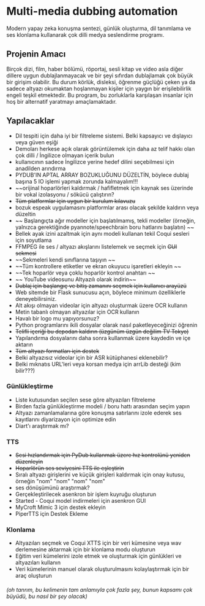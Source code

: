 # Multi-media dubbing automation

Modern yapay zeka konuşma sentezi, günlük oluşturma, dil tanımlama ve ses klonlama kullanarak çok dilli medya  seslendirme programı.

## Projenin Amacı

Birçok dizi, film, haber bölümü, röportaj, sesli kitap ve video asla diğer dillere uygun dublajlanmayacak ve bir şeyi sıfırdan dublajlamak çok büyük bir girişim olabilir. Bu durum körlük, disleksi, öğrenme güçlüğü çeken ya da sadece altyazı okumaktan hoşlanmayan kişiler için yaygın bir erişilebilirlik engeli teşkil etmektedir. Bu program, bu zorluklarla karşılaşan insanlar için hoş bir alternatif yaratmayı amaçlamaktadır.


## Yapılacaklar
- Dil tespiti için daha iyi bir filtreleme sistemi. Belki kapsayıcı ve dışlayıcı veya güven eşiği
- Demoları herkese açık olarak görüntülemek için daha az telif hakkı olan çok dilli / İngilizce olmayan içerik bulun
- kullanıcının sadece İngilizce yerine hedef dilini seçebilmesi için anadilden arındırma
- PYDUB'IN APTAL ARRAY BOZUKLUĞUNU DÜZELTİN, böylece dublaj başına 5 IO işlemi yapmak zorunda kalmayalım!!!
- ~~orijinal hoparlörleri kaldırmak / hafifletmek için kaynak ses üzerinde bir vokal izolasyonu / sökücü çalıştırın?
- ~~Tüm platformlar için uygun bir kurulum kılavuzu~~
- bozuk espeak uygulamasını platformlar arası olacak şekilde kaldırın veya düzeltin
- ~~ Başlangıçta ağır modeller için başlatılmamış, tekli modeller (örneğin, yalnızca gerektiğinde pyannote/speechbrain boru hatlarını başlatın) ~~
- Bellek ayak izini azaltmak için aynı modeli kullanan tekil Coqui sesleri için soyutlama
- FFMPEG ile ses / altyazı akışlarını listelemek ve seçmek için ~~GUI sekmesi~~
- ~~Sekmeleri kendi sınıflarına taşıyın ~~
- ~~Tüm kontrollere etiketler ve ekran okuyucu işaretleri ekleyin ~~
- ~~Tek hoparlör veya çoklu hoparlör kontrol anahtarı ~~
- ~~ YouTube videosunu Altyazılı olarak indirin~~
- ~~Dublaj için başlangıç ve bitiş zamanını seçmek için kullanıcı arayüzü~~
- Web sitemde bir Flask sunucusu açın, böylece minimum özelliklerle deneyebilirsiniz.
- Alt akışı olmayan videolar için altyazı oluşturmak üzere OCR kullanın
- Metin tabanlı olmayan altyazılar için OCR kullanın
- Havalı bir logo mu yapıyorsunuz?
- Python programlarını ikili dosyalar olarak nasıl paketleyeceğinizi öğrenin
- ~~Telifli içeriği bu depodan kaldırın (üzgünüm üzgün değilim TV Tokyo)~~
- Yapılandırma dosyalarını daha sonra kullanmak üzere kaydedin ve içe aktarın
- ~~Tüm altyazı formatları için destek~~
- Belki altyazısız videolar için bir ASR kütüphanesi eklenebilir?
- Belki mıknatıs URL'leri veya korsan medya için arrLib desteği (kim bilir???)

### Günlükleştirme
- Liste kutusundan seçilen sese göre altyazıları filtreleme
- Birden fazla günlükleştirme modeli / boru hattı arasından seçim yapın
- Altyazı zamanlamalarına göre konuşma satırlarını izole ederek ses kayıtlarını diyarizayon için optimize edin
- Diart'ı araştırmak mı?

### TTS

- ~~Sesi hızlandırmak için PyDub kullanmak üzere hız kontrolünü yeniden düzenleyin~~
- ~~Hoparlörün ses seviyesini TTS ile eşleştirin~~
- Sıralı altyazı girişlerini ve küçük girişleri kaldırmak için onay kutusu, örneğin "nom" "nom" "nom" "nom"
- ses dönüşümünü araştırmak?
- Gerçekleştirilecek asenkron bir işlem kuyruğu oluşturun
- Started - Coqui model indirmeleri için asenkron GUI
- MyCroft Mimic 3 için destek ekleyin
- PiperTTS için Destek Ekleme

### Klonlama
- Altyazıları seçmek ve Coqui XTTS için bir veri kümesine veya wav derlemesine aktarmak için bir klonlama modu oluşturun
- Eğitim veri kümelerini izole etmek ve oluşturmak için günlükleri ve altyazıları kullanın
- Veri kümelerinin manuel olarak oluşturulmasını kolaylaştırmak için bir araç oluşturun

###### (oh tanrım, bu kelimenin tam anlamıyla çok fazla şey, bunun kapsamı çok büyüdü, bu nasıl bir şey olacak)

 

